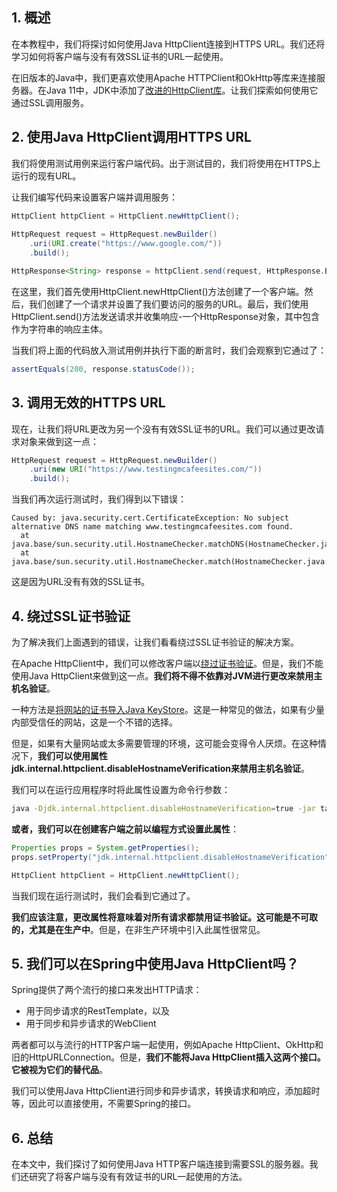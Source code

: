 ## 1. 概述

在本教程中，我们将探讨如何使用Java HttpClient连接到HTTPS URL。我们还将学习如何将客户端与没有有效SSL证书的URL一起使用。

在旧版本的Java中，我们更喜欢使用Apache HTTPClient和OkHttp等库来连接服务器。在Java 11中，JDK中添加了[改进的HttpClient库](https://www.baeldung.com/java-9-http-client)。让我们探索如何使用它通过SSL调用服务。

## 2. 使用Java HttpClient调用HTTPS URL

我们将使用测试用例来运行客户端代码。出于测试目的，我们将使用在HTTPS上运行的现有URL。

让我们编写代码来设置客户端并调用服务：

```java
HttpClient httpClient = HttpClient.newHttpClient();
    
HttpRequest request = HttpRequest.newBuilder()
    .uri(URI.create("https://www.google.com/"))
    .build();

HttpResponse<String> response = httpClient.send(request, HttpResponse.BodyHandlers.ofString());
```

在这里，我们首先使用HttpClient.newHttpClient()方法创建了一个客户端。然后，我们创建了一个请求并设置了我们要访问的服务的URL。最后，我们使用HttpClient.send()方法发送请求并收集响应-一个HttpResponse对象，其中包含作为字符串的响应主体。

当我们将上面的代码放入测试用例并执行下面的断言时，我们会观察到它通过了：

```java
assertEquals(200, response.statusCode());
```

## 3. 调用无效的HTTPS URL

现在，让我们将URL更改为另一个没有有效SSL证书的URL。我们可以通过更改请求对象来做到这一点：

```java
HttpRequest request = HttpRequest.newBuilder()
    .uri(new URI("https://www.testingmcafeesites.com/"))
    .build();
```

当我们再次运行测试时，我们得到以下错误：

```shell
Caused by: java.security.cert.CertificateException: No subject alternative DNS name matching www.testingmcafeesites.com found.
  at java.base/sun.security.util.HostnameChecker.matchDNS(HostnameChecker.java:212)
  at java.base/sun.security.util.HostnameChecker.match(HostnameChecker.java:103)
```

这是因为URL没有有效的SSL证书。

## 4. 绕过SSL证书验证

为了解决我们上面遇到的错误，让我们看看绕过SSL证书验证的解决方案。

在Apache HttpClient中，我们可以修改客户端以[绕过证书验证](https://www.baeldung.com/httpclient-ssl)。但是，我们不能使用Java HttpClient来做到这一点。**我们将不得不依靠对JVM进行更改来禁用主机名验证**。

一种方法是[将网站的证书导入Java KeyStore](https://www.baeldung.com/java-import-cer-certificate-into-keystore)。这是一种常见的做法，如果有少量内部受信任的网站，这是一个不错的选择。

但是，如果有大量网站或太多需要管理的环境，这可能会变得令人厌烦。在这种情况下，**我们可以使用属性jdk.internal.httpclient.disableHostnameVerification来禁用主机名验证**。

我们可以在运行应用程序时将此属性设置为命令行参数：

```bash
java -Djdk.internal.httpclient.disableHostnameVerification=true -jar target/java-httpclient-ssl-1.0.0.jar
```

**或者，我们可以在创建客户端之前以编程方式设置此属性**：

```java
Properties props = System.getProperties();
props.setProperty("jdk.internal.httpclient.disableHostnameVerification", Boolean.TRUE.toString());

HttpClient httpClient = HttpClient.newHttpClient();
```

当我们现在运行测试时，我们会看到它通过了。

**我们应该注意，更改属性将意味着对所有请求都禁用证书验证。这可能是不可取的，尤其是在生产中**。但是，在非生产环境中引入此属性很常见。

## 5. 我们可以在Spring中使用Java HttpClient吗？

Spring提供了两个流行的接口来发出HTTP请求：

-   用于同步请求的RestTemplate，以及
-   用于同步和异步请求的WebClient

两者都可以与流行的HTTP客户端一起使用，例如Apache HttpClient、OkHttp和旧的HttpURLConnection。但是，**我们不能将Java HttpClient插入这两个接口。它被视为它们的替代品**。

我们可以使用Java HttpClient进行同步和异步请求，转换请求和响应，添加超时等，因此可以直接使用，不需要Spring的接口。

## 6. 总结

在本文中，我们探讨了如何使用Java HTTP客户端连接到需要SSL的服务器。我们还研究了将客户端与没有有效证书的URL一起使用的方法。